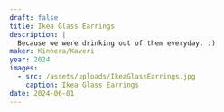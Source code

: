 ```yaml
---
draft: false
title: Ikea Glass Earrings
description: |
  Because we were drinking out of them everyday. :)
maker: Kinnera/Kaveri
year: 2024
images:
  - src: /assets/uploads/IkeaGlassEarrings.jpg
    caption: Ikea Glass Earrings
date: 2024-06-01
---
```

